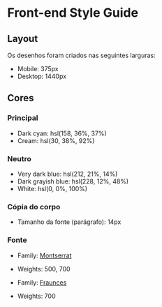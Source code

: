 # Front-end Style Guide

## Layout

Os desenhos foram criados nas seguintes larguras:

- Mobile: 375px
- Desktop: 1440px

## Cores

### Principal

- Dark cyan: hsl(158, 36%, 37%)
- Cream: hsl(30, 38%, 92%)

### Neutro

- Very dark blue: hsl(212, 21%, 14%)
- Dark grayish blue: hsl(228, 12%, 48%)
- White: hsl(0, 0%, 100%)

### Cópia do corpo

- Tamanho da fonte (parágrafo): 14px

### Fonte

- Family: [Montserrat](https://fonts.google.com/specimen/Montserrat)
- Weights: 500, 700

- Family: [Fraunces](https://fonts.google.com/specimen/Fraunces)
- Weights: 700
